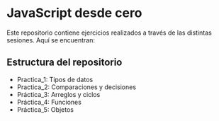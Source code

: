 # JavaScript desde cero
Este repositorio contiene ejercicios realizados a través de las distintas sesiones. Aquí se encuentran:
## Estructura del repositorio
- Practica_1: Tipos de datos
- Practica_2: Comparaciones y decisiones
- Práctica_3: Arreglos y ciclos
- Práctica_4: Funciones
- Práctica_5: Objetos
